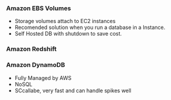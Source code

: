 ### Amazon EBS Volumes

  - Storage volumes attach to EC2 instances
  - Recomended solution when you run a database in a Instance.
  - Self Hosted DB with shutdown to save cost.

### Amazon Redshift

### Amazon DynamoDB

  - Fully Managed by AWS
  - NoSQL
  - SCcallabe, very fast and can handle spikes well
